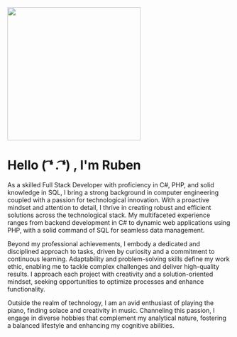 <!DOCTYPE html>
<html lang="en">
<body>
  <div id="header" aling="center"> <img src="https://media.giphy.com/media/wvQIqJyNBOCjK/giphy.gif" width="300" />
  </div>
  <div class="profile">
    <h1>Hello ( ͡❛ . ͡❛) , I'm Ruben</h1>
    <p>As a skilled Full Stack Developer with proficiency in C#, PHP, and solid knowledge in SQL, I bring a strong background in computer engineering coupled with a passion for technological innovation. With a proactive mindset and attention to detail, I thrive in creating robust and efficient solutions across the technological stack. My multifaceted experience ranges from backend development in C# to dynamic web applications using PHP, with a solid command of SQL for seamless data management.</p>
    <p>Beyond my professional achievements, I embody a dedicated and disciplined approach to tasks, driven by curiosity and a commitment to continuous learning. Adaptability and problem-solving skills define my work ethic, enabling me to tackle complex challenges and deliver high-quality results. I approach each project with creativity and a solution-oriented mindset, seeking opportunities to optimize processes and enhance functionality.</p>
    <p class="hobbies">Outside the realm of technology, I am an avid enthusiast of playing the piano, finding solace and creativity in music. Channeling this passion, I engage in diverse hobbies that complement my analytical nature, fostering a balanced lifestyle and enhancing my cognitive abilities.</p>
  </div>
</body>
</html>
